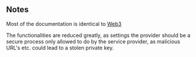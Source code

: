 ## Notes
Most of the documentation is identical to [Web3](https://web3js.readthedocs.io/en/v1.5.2/web3.html)

The functionalities are reduced greatly, as settings the provider should be a secure process only
allowed to do by the service provider, as malicious URL's etc. could lead to a stolen private key.
